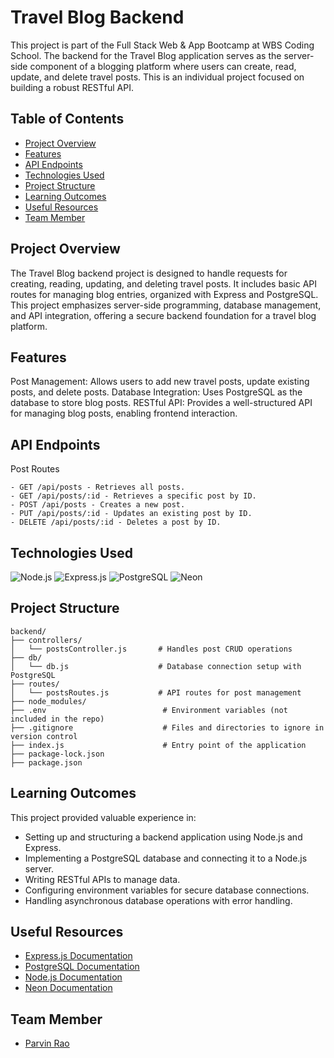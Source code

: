 # Travel Blog Backend
This project is part of the Full Stack Web & App Bootcamp at WBS Coding School. The backend for the Travel Blog application serves as the server-side component of a blogging platform where users can create, read, update, and delete travel posts. This is an individual project focused on building a robust RESTful API.

## Table of Contents
- [Project Overview](#project-overview)
- [Features](#features)
- [API Endpoints](#api-endpoints)
- [Technologies Used](#technologies-used)
- [Project Structure](#project-structure)
- [Learning Outcomes](#learning-outcomes)
- [Useful Resources](#useful-resources)
- [Team Member](#team-member)

## Project Overview
The Travel Blog backend project is designed to handle requests for creating, reading, updating, and deleting travel posts. It includes basic API routes for managing blog entries, organized with Express and PostgreSQL. This project emphasizes server-side programming, database management, and API integration, offering a secure backend foundation for a travel blog platform.

## Features

Post Management: Allows users to add new travel posts, update existing posts, and delete posts.
Database Integration: Uses PostgreSQL as the database to store blog posts.
RESTful API: Provides a well-structured API for managing blog posts, enabling frontend interaction.

## API Endpoints

Post Routes

```
- GET /api/posts - Retrieves all posts.
- GET /api/posts/:id - Retrieves a specific post by ID.
- POST /api/posts - Creates a new post.
- PUT /api/posts/:id - Updates an existing post by ID.
- DELETE /api/posts/:id - Deletes a post by ID.
```

## Technologies Used
<p> <img alt="Node.js" src="https://img.shields.io/badge/-Node.js-43853D?style=flat-square&logo=node.js&logoColor=white" /> <img alt="Express.js" src="https://img.shields.io/badge/-Express.js-000000?style=flat-square&logo=express&logoColor=white" /> <img alt="PostgreSQL" src="https://img.shields.io/badge/-PostgreSQL-336791?style=flat-square&logo=postgresql&logoColor=white" /> <img alt="Neon" src="https://img.shields.io/badge/-Neon-008080?style=flat-square&logo=neon&logoColor=white" /> </p>

## Project Structure

```
backend/
├── controllers/
│   └── postsController.js       # Handles post CRUD operations
├── db/
│   └── db.js                    # Database connection setup with PostgreSQL
├── routes/
│   └── postsRoutes.js           # API routes for post management
├── node_modules/
├── .env                          # Environment variables (not included in the repo)
├── .gitignore                    # Files and directories to ignore in version control
├── index.js                      # Entry point of the application
├── package-lock.json
├── package.json
```

## Learning Outcomes

This project provided valuable experience in:

- Setting up and structuring a backend application using Node.js and Express.
- Implementing a PostgreSQL database and connecting it to a Node.js server.
- Writing RESTful APIs to manage data.
- Configuring environment variables for secure database connections.
- Handling asynchronous database operations with error handling.

## Useful Resources
- [Express.js Documentation](https://expressjs.com/)
- [PostgreSQL Documentation](https://www.postgresql.org/docs/)
- [Node.js Documentation](https://nodejs.org/docs/latest/api/)
- [Neon Documentation](https://neon.tech/docs/introduction)

## Team Member
- [Parvin Rao](https://github.com/parvinrao079)


